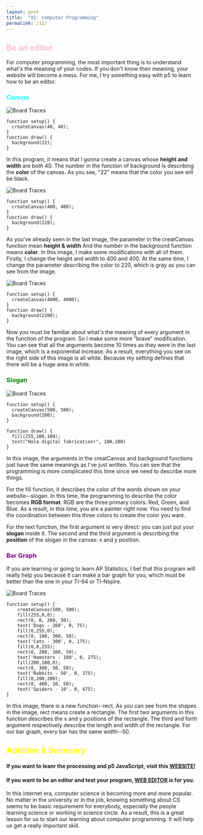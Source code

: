```yaml
---
layout: post
title:  "XI: Computer Programming"
permalink: /11/
---
```


<h2 style="color:Pink;"> Be an editor</h2>

For computer programming, the most important thing is to understand what's the meaning of your codes. If you don't know their meaning, your website will become a mess. For me, I try something easy with p5 to learn how to be an editor.

<h3 style="color:Aqua;"> Canvas</h3>

<img src="1.png" alt="Board Traces">

```
function setup() {
  createCanvas(40, 40);
}
function draw() {
  background(22);
}
```

In this program, it means that I gonna create a canvas whose **height and width** are both 40. The number in the function of background is describing the **color** of the canvas. As you see, "22" means that the color you see will be black.

<img src="2.png" alt="Board Traces">

```
function setup() {
  createCanvas(400, 400);
}
function draw() {
  background(220);
}
```

As you've already seen in the last image, the parameter in the creatCanvas function mean **height & width** And the number in the background function means **color**. In this image, I make some modifications with all of them. Firstly, I change the height and width to 400 and 400. At the same time, I change the parameter describing the color to 220, which is gray as you can see from the image.

<img src="3.png" alt="Board Traces"> 

```
function setup() {
  createCanvas(4000, 4000);
}
function draw() {
  background(2200);
}
```

Now you must be familiar about what's the meaning of every argument in the function of the program. So I make some more "brave" modification. You can see that all the arguments become 10 times as they were in the last image, which is a exponential increase. As a result, everything you see on the right side of this image is all white. Because my setting defines that there will be a huge area in white.

<h3 style="color:Green;"> Slogan</h3>

<img src="slogan.png" alt="Board Traces"> 

```
function setup() {
  createCanvas(500, 500);
  background(200);
}

function draw() {
  fill(255,100,100);
  text("Hola digital fabrication!", 100,100)
}
```

In this image, the arguments in the creatCanvas and background functions just have the same meanings as I've just written. You can see that the programming is more complicated this time since we need to describe more things. 

For the fill function, it describes the color of the words shown on your website--slogan. In this time, the programming to describe the color becomes **RGB format**. RGB are the three primary colors: Red, Green, and Blue. As a result, in this time, you are a painter right now. You need to find the coordination between this three colors to create the color you want. 

For the text function, the first argument is very direct: you can just put your **slogan** inside it. The second and the third argument is describing the **position** of the slogan in the canvas: x and y position. 

<h3 style="color:Purple;"> Bar Graph</h3>

If you are learning or going to learn AP Statistics, I bet that this program will really help you because it can make a bar graph for you, which must be better than the one in your TI-84 or TI-Nspire.

<img src="bar.png" alt="Board Traces"> 

```
function setup() {
	createCanvas(500, 500);
	fill(255,0,0);
	rect(0, 0, 260, 50);
	text('Dogs - 260', 0, 75);
	fill(0,255,0);
	rect(0, 100, 300, 50);
	text('Cats - 300', 0, 175);
	fill(0,0,255);
	rect(0, 200, 100, 50);
	text('Hamsters - 100', 0, 275);
	fill(200,100,0);
	rect(0, 300, 50, 50);
	text('Rabbits - 50', 0, 375);
	fill(0,200,200);
	rect(0, 400, 10, 50);
	text('Spiders - 10', 0, 475);
}
```

In this image, there is a new function--rect. As you can see from the shapes in the image, rect means create a rectangle. The first two arguments in this function describes the x and y positions of the rectangle. The third and forth argument respectively describe the length and width of the rectangle. For our bar graph, every bar has the same width--50.

<h2 style="color:Yellow;"> Addition & Summary</h2>

#### **If you want to leanr the processing and p5 JavaScript, visit this** <a href="https://p5js.org/get-started/">WEBSITE!<a>

#### **If you want to be an editor and test your program,** <a href="https://editor.p5js.org/">WEB EDITOR<a> is for you.

In this internet era, computer science is becoming more and more popular. No matter in the university or in the job, knowing something about CS seems to be basic requirement for everybody, especially the people learning science or working in science circle. As a result, this is a great lesson for us to start our learning about computer programming. It will help us get a really important skill.


